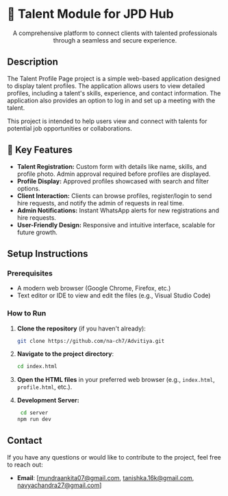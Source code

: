 # 🌟 Talent Module for JPD Hub

<div align="center"> <p>A comprehensive platform to connect clients with talented professionals through a seamless and secure experience.</p> </div>

## Description
The Talent Profile Page project is a simple web-based application designed to display talent profiles. The application allows users to view detailed profiles, including a talent's skills, experience, and contact information. The application also provides an option to log in and set up a meeting with the talent. 

This project is intended to help users view and connect with talents for potential job opportunities or collaborations.

## 🚀 Key Features

- **Talent Registration:** Custom form with details like name, skills, and profile photo. Admin approval required before profiles are displayed.
- **Profile Display:** Approved profiles showcased with search and filter options.
- **Client Interaction:** Clients can browse profiles, register/login to send hire requests, and notify the admin of requests in real time.
- **Admin Notifications:** Instant WhatsApp alerts for new registrations and hire requests.
- **User-Friendly Design:** Responsive and intuitive interface, scalable for future growth.

## Setup Instructions

### Prerequisites

- A modern web browser (Google Chrome, Firefox, etc.)
- Text editor or IDE to view and edit the files (e.g., Visual Studio Code)
  
### How to Run

1. **Clone the repository** (if you haven't already):

    ```bash
    git clone https://github.com/na-ch7/Advitiya.git
    ```

2. **Navigate to the project directory**:

    ```bash
    cd index.html
    ```

3. **Open the HTML files** in your preferred web browser (e.g., `index.html`, `profile.html`, etc.).

4. **Development Server:**
   ```bash
    cd server
   npm run dev
    ```

   

## Contact

If you have any questions or would like to contribute to the project, feel free to reach out:

- **Email**: [mundraankita07@gmail.com, tanishka.16k@gmail.com, navyachandra27@gmail.com]
